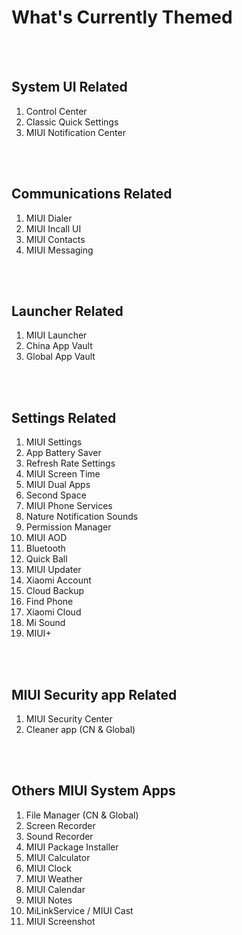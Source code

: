 # What's Currently Themed

<br/><br/>

## System UI Related

1. Control Center
2. Classic Quick Settings
3. MIUI Notification Center

<br/><br/>

## Communications Related

1. MIUI Dialer 
2. MIUI Incall UI
3. MIUI Contacts
4. MIUI Messaging

<br/><br/>

## Launcher Related

1. MIUI Launcher
2. China App Vault
3. Global App Vault

<br/><br/>

## Settings Related

1. MIUI Settings
2. App Battery Saver
3. Refresh Rate Settings
4. MIUI Screen Time
5. MIUI Dual Apps
6. Second Space
7. MIUI Phone Services
8. Nature Notification Sounds
9. Permission Manager
10. MIUI AOD
11. Bluetooth
12. Quick Ball
13. MIUI Updater
14. Xiaomi Account
15. Cloud Backup
16. Find Phone
17. Xiaomi Cloud
18. Mi Sound
19. MIUI+

<br/><br/>

## MIUI Security app Related

1. MIUI Security Center
2. Cleaner app (CN & Global)

<br/><br/>

## Others MIUI System Apps

1. File Manager (CN & Global)
2. Screen Recorder 
3. Sound Recorder
4. MIUI Package Installer
5. MIUI Calculator
6. MIUI Clock
7. MIUI Weather
8. MIUI Calendar
9. MIUI Notes
10. MiLinkService / MIUI Cast
11. MIUI Screenshot
